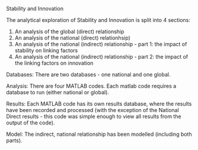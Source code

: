 Stability and Innovation 

The analytical exploration of Stability and Innovation is split into 4 sections: 
1) An analysis of the global (direct) relationship
2) An analysis of the national (direct) relationhsip) 
3) An analysis of the national (indirect) relationship -  part 1: the impact of stability on linking factors
4) An analysis of the national (indirect) relationship -  part 2: the impact of the linking factors on innovation

Databases:
There are two databases - one national and one global.

Analysis:
There are four MATLAB codes. Each matlab code requires a database to run (either national or global).

Results:
Each MATLAB code has its own results database, where the results have been recorded and processed (with the exception of the National Direct results - this code was simple enough to view all results from the output of the code).

Model:
The indirect, national relationship has been modelled (including both parts).
